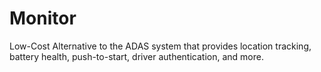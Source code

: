 # Monitor
Low-Cost Alternative to the ADAS system that provides location tracking, battery health, push-to-start, driver authentication, and more.
